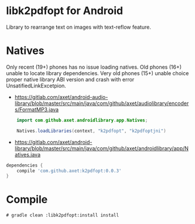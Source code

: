 # libk2pdfopt for Android

Library to rearrange text on images with text-reflow feature.

# Natives

Only recent (19+) phones has no issue loading natives. Old phones (16+) unable to locate library dependencies. Very old phones (15+) unable choice proper native library ABI version and crash with error UnsatifiedLinkExcetpion.

  * https://gitlab.com/axet/android-audio-library/blob/master/src/main/java/com/github/axet/audiolibrary/encoders/FormatMP3.java

```java
    import com.github.axet.androidlibrary.app.Natives;

    Natives.loadLibraries(context, "k2pdfopt", "k2pdfoptjni")
```

  * https://gitlab.com/axet/android-library/blob/master/src/main/java/com/github/axet/androidlibrary/app/Natives.java


```gradle
dependencies {
    compile 'com.github.axet:k2pdfopt:0.0.3'
}
```

# Compile

    # gradle clean :libk2pdfopt:install install

